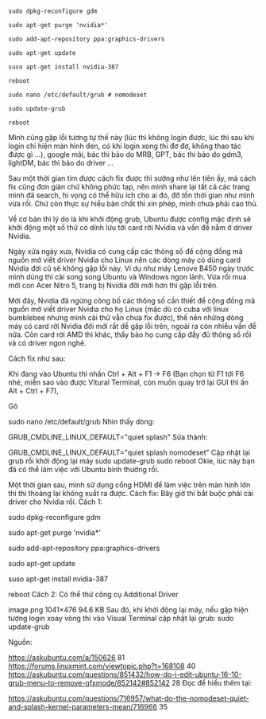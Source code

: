 ```

sudo dpkg-reconfigure gdm

sudo apt-get purge 'nvidia*'

sudo add-apt-repository ppa:graphics-drivers

sudo apt-get update

suso apt-get install nvidia-387

reboot

sudo nano /etc/default/grub # nomodeset

sudo update-grub

reboot

```
Mình cũng gặp lỗi tương tự thế này (lúc thì không login được, lúc thì sau khi login chỉ hiện màn hình đen, có khi login xong thì đơ đơ, không thao tác được gì …), google mãi, bác thì bảo do MRB, GPT, bác thì bảo do gdm3, lightDM, bác thì bảo do driver …

Sau một thời gian tìm được cách fix được thì sướng như lên tiên ấy, mà cách fix cũng đơn giản chứ không phức tạp, nên mình share lại tất cả các trang mình đã search, hi vọng có thể hữu ích cho ai đó, đỡ tốn thời gian như mình vừa rồi. Chứ còn thực sự hiểu bản chất thì xin phép, mình chưa phải cao thủ.

Về cơ bản thì lý do là khi khởi động grub, Ubuntu được config mặc định sẽ khởi động một số thứ có dính lứu tới card rời Nvidia và vấn đề nằm ở driver Nvidia.

Ngày xửa ngày xưa, Nvidia có cung cấp các thông số để cộng đồng mã nguồn mở viết driver Nvidia cho Linux nên các dòng máy có dùng card Nvidia đời cũ sẽ không gặp lỗi này.
Ví dụ như máy Lenove B450 ngày trước mình dùng thì cài song song Ubuntu và Windows ngon lành.
Vừa rồi mua mới con Acer Nitro 5, trang bị Nvidia đời mới hơn thì gặp lỗi trên.

Mới đây, Nvidia đã ngừng công bố các thông số cần thiết để cộng đồng mã nguồn mở viết driver Nvidia cho họ Linux (mặc dù có cuba với linux bumblebee nhưng mình cài thử vẫn chưa fix được), thế nên những dòng máy có card rời Nvidia đời mới rất dễ gặp lỗi trên, ngoài ra còn nhiều vấn đề nữa. Còn card rời AMD thì khác, thấy bảo họ cung cấp đầy đủ thông số rồi và có driver ngon nghẻ.

Cách fix như sau:

Khi đang vào Ubuntu thì nhấn Ctrl + Alt + F1 -> F6 (Bạn chọn từ F1 tới F6 nhé, miễn sao vào được Vitural Terminal, còn muốn quay trở lại GUI thì ấn Alt + Ctrl + F7),

Gõ

 sudo nano /etc/default/grub
Nhìn thấy dòng:

GRUB_CMDLINE_LINUX_DEFAULT="quiet splash"
Sửa thành:

GRUB_CMDLINE_LINUX_DEFAULT="quiet splash nomodeset"
Cập nhật lại grub rồi khởi động lại máy
sudo update-grub
sudo reboot
Okie, lúc này bạn đã có thể làm việc với Ubuntu bình thường rồi.

Một thời gian sau, mình sử dụng cổng HDMI để làm việc trên màn hình lớn thì thi thoảng lại không xuất ra được.
Cách fix: Bây giờ thì bắt buộc phải cài driver cho Nvidia rồi.
Cách 1:

sudo dpkg-reconfigure gdm

sudo apt-get purge 'nvidia*'

sudo add-apt-repository ppa:graphics-drivers

sudo apt-get update

suso apt-get install nvidia-387

reboot
Cách 2:
Có thể thử công cụ Additional Driver

image.png
1041×476 94.6 KB
Sau đó, khi khởi động lại máy, nếu gặp hiện tượng login xoay vòng thì vào Visual Terminal cập nhật lại grub:
sudo update-grub

Nguồn:

https://askubuntu.com/a/150626 81
https://forums.linuxmint.com/viewtopic.php?t=168108 40
https://askubuntu.com/questions/851432/how-do-i-edit-ubuntu-16-10-grub-menu-to-remove-gfxmode/852142#852142 28
Đọc để hiểu thêm tại:

https://askubuntu.com/questions/716957/what-do-the-nomodeset-quiet-and-splash-kernel-parameters-mean/716966 35
